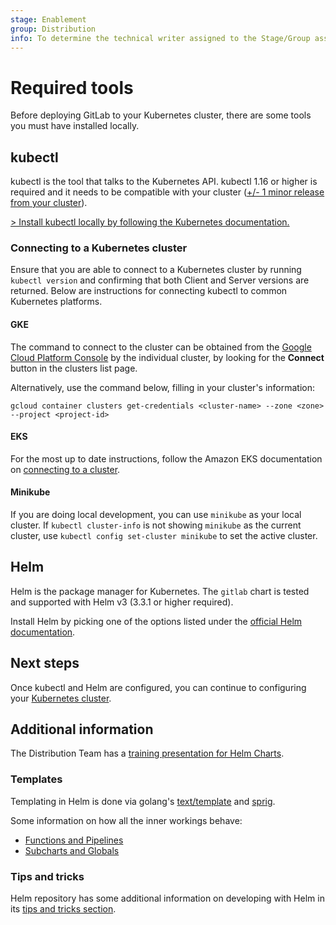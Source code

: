 ```yaml
---
stage: Enablement
group: Distribution
info: To determine the technical writer assigned to the Stage/Group associated with this page, see https://about.gitlab.com/handbook/engineering/ux/technical-writing/#designated-technical-writers
---
```


# Required tools

Before deploying GitLab to your Kubernetes cluster, there are some tools you
must have installed locally.

## kubectl

kubectl is the tool that talks to the Kubernetes API. kubectl 1.16 or higher is
required and it needs to be compatible with your cluster
([+/- 1 minor release from your cluster](https://kubernetes.io/docs/tasks/tools/)).

[> Install kubectl locally by following the Kubernetes documentation.](https://kubernetes.io/docs/tasks/tools/)

### Connecting to a Kubernetes cluster

Ensure that you are able to connect to a Kubernetes cluster by running
`kubectl version` and confirming that both Client and Server versions are returned.
Below are instructions for connecting kubectl to common Kubernetes platforms.

#### GKE

The command to connect to the cluster can be obtained from the
[Google Cloud Platform Console](https://console.cloud.google.com/kubernetes/list)
by the individual cluster, by looking for the **Connect** button in the clusters
list page.

Alternatively, use the command below, filling in your cluster's information:

```shell
gcloud container clusters get-credentials <cluster-name> --zone <zone> --project <project-id>
```

#### EKS

For the most up to date instructions, follow the Amazon EKS documentation on
[connecting to a cluster](https://docs.aws.amazon.com/eks/latest/userguide/getting-started.html#eks-configure-kubectl).

#### Minikube

If you are doing local development, you can use `minikube` as your
local cluster. If `kubectl cluster-info` is not showing `minikube` as the current
cluster, use `kubectl config set-cluster minikube` to set the active cluster.

## Helm

Helm is the package manager for Kubernetes. The `gitlab` chart is tested and
supported with Helm v3 (3.3.1 or higher required).

Install Helm by picking one of the options listed under the
[official Helm documentation](https://helm.sh/docs/intro/install/).

## Next steps

Once kubectl and Helm are configured, you can continue to configuring your
[Kubernetes cluster](index.md#cloud-cluster-preparation).

## Additional information

The Distribution Team has a [training presentation for Helm Charts](https://docs.google.com/presentation/d/1CStgh5lbS-xOdKdi3P8N9twaw7ClkvyqFN3oZrM1SNw/present).

### Templates

Templating in Helm is done via golang's [text/template](https://golang.org/pkg/text/template/)
and [sprig](https://pkg.go.dev/github.com/Masterminds/sprig?utm_source=godoc%27).

Some information on how all the inner workings behave:

- [Functions and Pipelines](https://helm.sh/docs/chart_template_guide/functions_and_pipelines/)
- [Subcharts and Globals](https://helm.sh/docs/chart_template_guide/subcharts_and_globals/)

### Tips and tricks

Helm repository has some additional information on developing with Helm in its
[tips and tricks section](https://helm.sh/docs/howto/charts_tips_and_tricks/).
